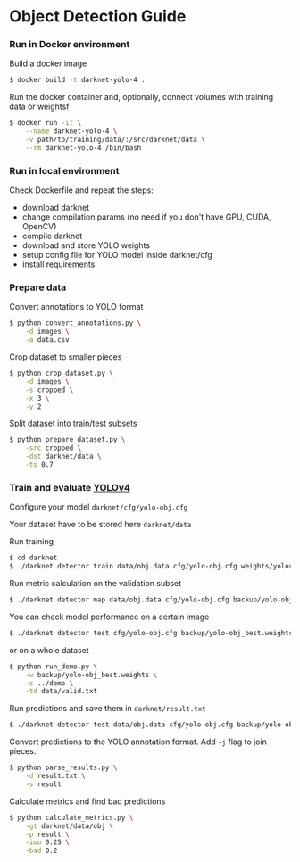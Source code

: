 # Object Detection Guide

### Run in Docker environment

Build a docker image
```sh
$ docker build -t darknet-yolo-4 .
```

Run the docker container and, optionally, connect volumes with training data or weightsf
```sh
$ docker run -it \
    --name darknet-yolo-4 \
    -v path/to/training/data/:/src/darknet/data \
    --rm darknet-yolo-4 /bin/bash
```

### Run in local environment

Check Dockerfile and repeat the steps:
- download darknet
- change compilation params (no need if you don't have GPU, CUDA, OpenCV)
- compile darknet
- download and store YOLO weights
- setup config file for YOLO model inside darknet/cfg
- install requirements

### Prepare data

Convert annotations to YOLO format
```sh
$ python convert_annotations.py \
    -d images \
    -a data.csv
```

Crop dataset to smaller pieces
```sh
$ python crop_dataset.py \
    -d images \
    -s cropped \
    -x 3 \
    -y 2 
```

Split dataset into train/test subsets
```sh
$ python prepare_dataset.py \
    -src cropped \
    -dst darknet/data \
    -ts 0.7
```

### Train and evaluate [YOLOv4](https://github.com/AlexeyAB/darknet#how-to-train-to-detect-your-custom-objects)

Configure your model `darknet/cfg/yolo-obj.cfg`

Your dataset have to be stored here `darknet/data`

Run training
```sh
$ cd darknet
$ ./darknet detector train data/obj.data cfg/yolo-obj.cfg weights/yolov4.conv.137 -dont_show -map
```

Run metric calculation on the validation subset
```sh
$ ./darknet detector map data/obj.data cfg/yolo-obj.cfg backup/yolo-obj_best.weights -iou_thresh 0.25
```

You can check model performance on a certain image
```sh
$ ./darknet detector test cfg/yolo-obj.cfg backup/yolo-obj_best.weights data/obj/CAM2_14_2020-09-29T15_15_42+00_00_0_0.jpeg
```
or on a whole dataset
```sh
$ python run_demo.py \
    -w backup/yolo-obj_best.weights \
    -s ../demo \
    -td data/valid.txt 
```

Run predictions and save them in `darknet/result.txt`
```sh
$ ./darknet detector test data/obj.data cfg/yolo-obj.cfg backup/yolo-obj_best.weights -dont_show -ext_output < data/valid.txt > data/result.txt
```

Convert predictions to the YOLO annotation format. Add `-j` flag to join pieces.
```sh
$ python parse_results.py \
    -d result.txt \
    -s result 
```

Calculate metrics and find bad predictions
```sh
$ python calculate_metrics.py \
    -gt darknet/data/obj \
    -p result \
    -iou 0.25 \
    -bad 0.2
```
